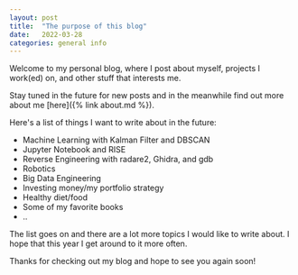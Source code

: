 ```yaml
---
layout: post
title:  "The purpose of this blog"
date:   2022-03-28
categories: general info
---
```


Welcome to my personal blog, where I post about myself, projects I work(ed) on, and other stuff that interests me.
<!--more-->
Stay tuned in the future for new posts and in the meanwhile find out more about me [here]({% link about.md %}).

Here's a list of things I want to write about in the future:

* Machine Learning with Kalman Filter and DBSCAN
* Jupyter Notebook and RISE
* Reverse Engineering with radare2, Ghidra, and gdb
* Robotics
* Big Data Engineering
* Investing money/my portfolio strategy
* Healthy diet/food
* Some of my favorite books
* ..

The list goes on and there are a lot more topics I would like to write about. I hope that this year I get around to it more often.

Thanks for checking out my blog and hope to see you again soon!